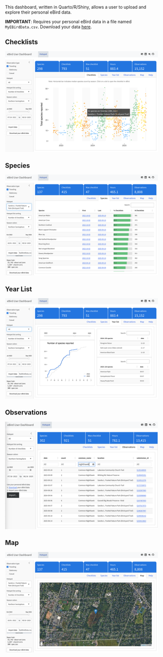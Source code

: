 This dashboard, written in Quarto/R/Shiny, allows a user to upload and explore their personal eBird data.

**IMPORTANT**: Requires your personal eBird data in a file named `MyEBirdData.csv`. Download your data [here](https://ebird.org/downloadMyData).

## Checklists
![](README-images/checklists-screenshot.png)

## Species
![](README-images/species-screenshot.png)

## Year List
![](README-images/yearlist-screenshot.png)

## Observations
![](README-images/observations-screenshot.png)

## Map
![](README-images/map-screenshot.png)
